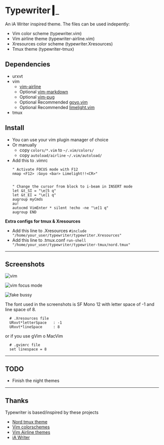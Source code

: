 # Typewriter [▎](https://logico.com.ar)

  An iA Writer inspired theme. The files can be used indepently:

  - Vim color scheme (typewriter.vim)
  - Vim airline theme (typewriter-airline.vim)
  - Xresources color scheme (typewriter.Xresources)
  - Tmux theme (typewriter-tmux)


## Dependencies

  - urxvt
  - vim
    - [vim-airline](https://github.com/vim-airline/vim-airline)
    - Optional [vim-markdown](https://github.com/plasticboy/vim-markdown)
    - Optional [vim-pug](https://github.com/digitaltoad/vim-pug)
    - Optional Recommended [goyo.vim](https://github.com/junegunn/goyo.vim)
    - Optional Recommended [limelight.vim](https://github.com/junegunn/limelight.vim)
  - tmux


## Install

  - You can use your vim plugin manager of choice
  - Or manually 
    - copy `colors/*.vim` to `~/.vim/colors/`
    - copy `autoload/airline` `~/.vim/autoload/`
  - Add this to .vimrc
    ```vim
    " Activate FOCUS mode with F12
    nmap <F12> :Goyo <bar> Limelight!!<CR>"


    " Change the cursor from block to i-beam in INSERT mode
    let &t_SI = "\e[5 q"
    let &t_EI = "\e[1 q"
    augroup myCmds
    au!
    autocmd VimEnter * silent !echo -ne "\e[1 q"
    augroup END
    ```

  **Extra configs for tmux & Xresources**

  - Add this line to .Xresources `#include "/home/your_user/typewriter/typewriter.Xresources"`
  - Add this line to .tmux.conf `run-shell "/home/your_user/typewriter/typewriter-tmux/nord.tmux"`

---

## Screenshots

  ![vim](https://logico.com.ar/images/typewriter/screenshot_a.png)

  ![vim focus mode](https://logico.com.ar/images/typewriter/screenshot_b.png)

  ![fake bussy](https://logico.com.ar/images/typewriter/screenshot_c.png)

  The font used in the screenshots is SF Mono 12 with letter space of -1 and
  line space of 8.

  ```
    # .Xresources file
    URxvt*letterSpace   : -1
    URxvt*lineSpace     : 8
  ```

  or if you use gVim o MacVim

  ```
    # .gvimrc file
    set linespace = 8
  ```

---


## TODO

  - Finish the night themes


---
## Thanks

  Typewriter is based/inspired by these projects

  - [Nord tmux theme](https://github.com/arcticicestudio/nord-tmux)
  - [Vim colorschemes](https://github.com/flazz/vim-colorschemes)
  - [Vim Airline themes](https://github.com/vim-airline/vim-airline-themes)
  - [iA Writer](https://ia.net/writer/)
